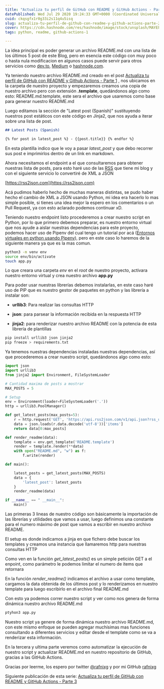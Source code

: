 ```yaml
---
title: "Actualiza tu perfil de GitHub con README y GitHub Actions - Parte 2"
datePublished: Wed Jul 29 2020 19:24:33 GMT+0000 (Coordinated Universal Time)
cuid: ckqsgfx1r0g33i2s11q4u5isq
slug: actualiza-tu-perfil-de-github-con-readme-y-github-actions-parte-2
cover: https://cdn.hashnode.com/res/hashnode/image/stock/unsplash/MAYEkmn7G6E/upload/d6bf961a729b1007baf04287606f07d0.jpeg
tags: python, readme, github-actions-1

---
```


La idea principal es poder generar un archivo README.md con una lista de los últimos 5 post de este Blog, pero en esencia este código con muy poco o hasta nula modificacion en algunos casos puede servir para otros servicios como [dev.to](https://dev.to/), [Medium](https://medium.com/) o [hashnode.com](https://hashnode.com/).

Ya teniendo nuestro archivo README.md creado en el post [Actualiza tu perfil de GitHub con README y Github Actions - Parte 1](https://blog.rafnixg.dev/actualiza-tu-perfil-de-github-con-readme-y-github-actions-part-1/) , nos ubicamos en la carpeta de nuestro proyecto y empezaremos creamos una copia de nuestro archivo pero con extensión **.template**, quedándonos algo como esto: README.md.template, este sera el archivo que usaremos como base para generar nuestro README.md

Luego editamos la sección de "Latest post (Spanish)" sustituyendo nuestros post estáticos con este código en Jinja2, que nos ayuda a iterar sobre una lista de post.

```markdown
## Latest Posts (Spanish)

{% for post in latest_post %} - {{post.title}} {% endfor %}
```

En esta plantilla indico que le voy a pasar *latest\_post* y que debo recorrer sus post e imprimirlos dentro de un link en markdown.

Ahora necesitamos el endpoint a el que consultaremos para obtener nuestras lista de posts, para esto haré uso de las [RSS](https://es.wikipedia.org/wiki/RSS) que tiene mi blog y con el siguiente servicio lo convertiré de XML a JSON

[https://rss2json.com](https://rss2json.com)

Acá pudimos haberlo hecho de muchas maneras distintas, se pudo haber hecho el cambio de XML a JSON usando Python, mi idea era hacerlo lo mas simple posible, si tienes una idea mejor la espero en los comentarios o un Pull Request, ya con esto aclarado podemos continuar xD.

Teniendo nuestro endpoint listo procederemos a crear nuestro script en Python, por lo que primero debemos preparar, es nuestro entorno virtual que nos ayude a aislar nuestras dependencias para este proyecto, podemos hacer uso de Pipenv del cual tengo un tutorial por acá ([Entornos virtuales en python usando Pipenv](http://rafnixg.dev/entornos-virtuales-en-python-usando-pipenv/)), pero en este caso lo haremos de la siguiente manera ya que es la mas comun.

```bash
python3 -m venv env 
source env/bin/activate 
touch app.py
```

Lo que creara una carpeta *env* en el *root* de nuestro proyecto, activara nuestro entorno virtual y crea nuestro archivo **app.py**

Para poder usar nuestras librerías debemos instalarlas, en este caso haré uso de PIP que es nuestro gestor de paquetes en python y las librería a instalar son:

* **urllib3**: Para realizar las consultas HTTP
    
* **json**: para parsear la información recibida en la respuesta HTTP
    
* **jinja2**: para renderizar nuestro archivo README con la potencia de esta librería de plantillas
    

```bash
pip install urllib3 json jinja2 
pip freeze > requirements.txt
```

Ya tenemos nuestras dependencias instaladas nuestras dependencias, así que procederemos a crear nuestro script, quedándonos algo como esto:

```python
import json
import urllib3
from jinja2 import Environment, FileSystemLoader

# Cantidad maxima de posts a mostrar
MAX_POSTS = 5

# Setup
env = Environment(loader=FileSystemLoader('.'))
http = urllib3.PoolManager()

def get_latest_posts(max_posts=5):
    r = http.request('GET', 'https://api.rss2json.com/v1/api.json?rss_url=https://blog.rafnixg.dev/rss.xml')
    data = json.loads(r.data.decode('utf-8'))['items']
    return data[0:max_posts]

def render_readme(data):
    template = env.get_template('README.template')
    render = template.render(**data)
    with open("README.md", "w") as f:
        f.write(render)

def main():

    latest_posts = get_latest_posts(MAX_POSTS)
    data = {
        'latest_post': latest_posts
    }
    render_readme(data)

if __name__ == " __main__":
    main()
```

Las primeras 3 lineas de nuestro código son básicamente la importación de las librerías y utilidades que vamos a usar, luego definimos una constante para el numero máximo de post que vamos a escribir en nuestro archivo README.

El setup es donde indicamos a jinja en que fichero debe buscar los templates y creamos una instancia que llamaremos http para nuestras consultas HTTP

Como ven en la función *get\_latest\_posts()* es un simple petición GET a el enpoint, como parámetro le podemos limitar el numero de items que retornara

En la función *render\_readme()* indicamos el archivo a usar como template, cargamos la data obtenida de los últimos post y lo renderizamos en nuestro template para luego escribirlo en el archivo final README.md

Con esto ya podemos correr nuestro script y ver como nos genera de forma dinámica nuestro archivo README.md

```bash
ptyhon3 app.py
```

Nuestro script ya genere de forma dinámica nuestro archivo README.md, con este mismo enfoque se pueden agregar muchísimas mas funciones consultando a diferentes servicios y editar desde el template como se va a renderizar esta información.

En la tercera y ultima parte veremos como automatizar la ejecución de nuestro script y actualizar README.md en nuestro repositorio de GitHub, gracias a las GitHub Actions.

Gracias por leerme, los espero por twitter [@rafnixg](https://twitter.com/rafnixg) y por mi GitHub [rafnixg](https://github.com/rafnixg/rafnixg)

Siguiente publicación de esta serie: [Actualiza tu perfil de GitHub con README y GitHub Actions - Parte 3](http://rafnixg.dev/actualiza-tu-perfil-de-github-con-readme-y-github-actions-part-3/)